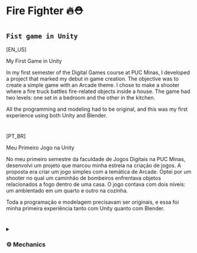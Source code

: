 # Fire Fighter 🔥⛑
**`Fist game in Unity`**
---
[EN_US]

My First Game in Unity

In my first semester of the Digital Games course at PUC Minas, I developed a project that marked my debut in game creation. The objective was to create a simple game with an Arcade theme. I chose to make a shooter where a fire truck battles fire-related objects inside a house. The game had two levels: one set in a bedroom and the other in the kitchen.

All the programming and modeling had to be original, and this was my first experience using both Unity and Blender.

#
[PT_BR]

Meu Primeiro Jogo na Unity

No meu primeiro semestre da faculdade de Jogos Digitais na PUC Minas, desenvolvi um projeto que marcou minha estreia na criação de jogos. A proposta era criar um jogo simples com a temática de Arcade. Optei por um shooter no qual um caminhão de bombeiros enfrentava objetos relacionados a fogo dentro de uma casa. O jogo contava com dois níveis: um ambientado em um quarto e outro na cozinha.

Toda a programação e modelagem precisavam ser originais, e essa foi minha primeira experiência tanto com Unity quanto com Blender.

#
<details>
 <summary><h3>⚙ Mechanics</h3></summary>
[EN_US]

The game mechanics had to be simple: I implemented movement using Input, a projectile shooting system, player health, and basic collisions. I created enemies with distinct behaviors: a candle that stayed in place, aiming and shooting at the player; a pot that chased the player, trying to collide with them; as well as a matchstick and a lighter that moved around and shot at the player. The final Boss was a stove that attacked the player with projectiles.

I also developed a simple HUD and implemented a basic sound system.
  
#
[PT_BR]

As mecânicas do jogo precisavam ser simples: implementei o movimento usando Input, um sistema de disparo de projéteis, vida para o jogador e colisões básicas. Criei inimigos com comportamentos distintos: uma vela que ficava parada e mirava no jogador para atirar, uma panela que perseguia o jogador tentando colidir com ele, além de um fósforo e um isqueiro que andavam e atiravam no player. O Boss final era um fogão que atacava o jogador com projéteis.

Também desenvolvi uma HUD básica e implementei um sistema simples de sons.

#
<details>
 <summary><h3>🎨3D Modeling and Visuals</h3></summary>
 [EN_US]


  
#
[PT_BR]

